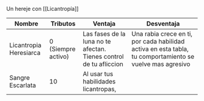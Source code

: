 Un hereje con [[Licantropía]]

| Nombre                 | Tributos              | Ventaja                                                            | Desventaja                                                                                               |
| ---------------------- | --------------------- | ------------------------------------------------------------------ | -------------------------------------------------------------------------------------------------------- |
| Licantropia Heresiarca | 0<br>(Siempre activo) | Las fases de la luna no te afectan. Tienes control de tu afliccion | Una rabia crece en ti, por cada habilidad activa en esta tabla, tu comportamiento se vuelve mas agresivo |
| Sangre Escarlata       | 10                    | Al usar tus habilidades<br>licantropas,                            |                                                                                                          |
